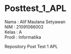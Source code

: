 # Posttest_1_APL

Nama  : Alif Maulana Setyawan\
NIM   : 21091066002\
Kelas : A\
Prodi : Informatika

Repository Post Test 1 APL
